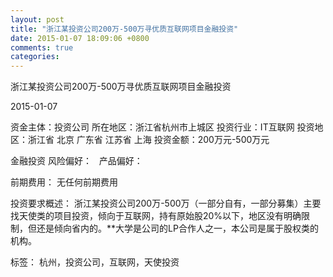 ```yaml
---
layout: post
title: "浙江某投资公司200万-500万寻优质互联网项目金融投资"
date: 2015-01-07 18:09:06 +0800
comments: true
categories: 
---
```

浙江某投资公司200万-500万寻优质互联网项目金融投资



2015-01-07

资金主体：投资公司
所在地区：浙江省杭州市上城区
投资行业：IT互联网
投资地区：浙江省 北京 广东省 江苏省 上海
投资金额：200万元-500万元

金融投资
风险偏好：
                             
                                                                                产品偏好：

前期费用：
无任何前期费用

投资要求概述：
浙江某投资公司200万-500万（一部分自有，一部分募集）主要找天使类的项目投资，倾向于互联网，持有原始股20%以下，地区没有明确限制，但还是倾向省内的。**大学是公司的LP合作人之一，本公司是属于股权类的机构。

标签：
杭州，投资公司，互联网，天使投资

